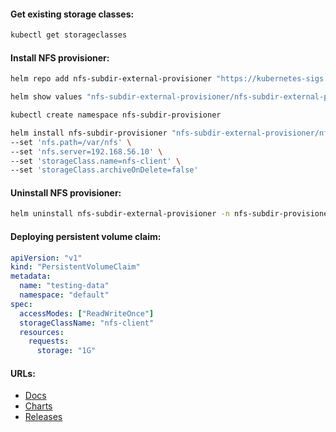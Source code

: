 #### Get existing storage classes:
```bash
kubectl get storageclasses
```

#### Install NFS provisioner:
```bash
helm repo add nfs-subdir-external-provisioner "https://kubernetes-sigs.github.io/nfs-subdir-external-provisioner"
```
```bash
helm show values "nfs-subdir-external-provisioner/nfs-subdir-external-provisioner" > default-values.yml
```
```bash
kubectl create namespace nfs-subdir-provisioner
```
```bash
helm install nfs-subdir-provisioner "nfs-subdir-external-provisioner/nfs-subdir-external-provisioner" -n nfs-subdir-provisioner \
--set 'nfs.path=/var/nfs' \
--set 'nfs.server=192.168.56.10' \
--set 'storageClass.name=nfs-client' \
--set 'storageClass.archiveOnDelete=false'
```

#### Uninstall NFS provisioner:
```bash
helm uninstall nfs-subdir-external-provisioner -n nfs-subdir-provisioner
```

#### Deploying persistent volume claim:
```yaml
apiVersion: "v1"
kind: "PersistentVolumeClaim"
metadata:
  name: "testing-data"
  namespace: "default"
spec:
  accessModes: ["ReadWriteOnce"]
  storageClassName: "nfs-client"
  resources:
    requests:
      storage: "1G"
```

#### URLs:
- [Docs](https://github.com/kubernetes-sigs/nfs-subdir-external-provisioner/blob/master/README.md)
- [Charts](https://github.com/kubernetes-sigs/nfs-subdir-external-provisioner/blob/master/charts/nfs-subdir-external-provisioner/README.md)
- [Releases](https://github.com/kubernetes-sigs/nfs-subdir-external-provisioner/releases)
